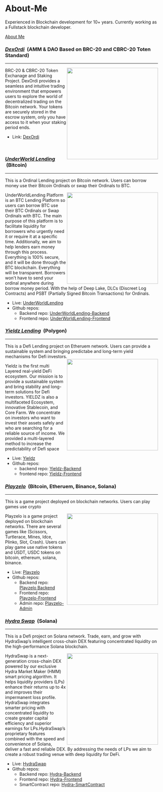 # About-Me

Experienced in Blockchain development for 10+ years. Currently working as a Fullstack blockchain developer.<br/>

<a href="https://github.com/BestSilverTiger/About-Me">About Me</a>
<br/>

<h3><u><strong><i>DexOrdi</i></strong></u> &nbsp;(AMM & DAO Based on BRC-20 and CBRC-20 Toten Standard)</h3>
<hr />

<img align="right" width="300px" src="https://github.com/BestSilverTiger/About-Me/assets/69390291/b839eadb-d391-4342-b0b1-9df17b2f0a9d">

BRC-20 & CBRC-20 Token Exchanage and Staking Project. DexOrdi provides a seamless and intuitive trading environment that empowers users to explore the world of decentralized trading on the Bitcoin network. Your tokens are securely stored in the escrow system, only you have access to it when your staking period ends.

- Link: <a href="https://dexordi.com/">DexOrdi</a>

<br/>

<h3><u><strong><i>UnderWorld Lending</i></strong></u> &nbsp;(Bitcoin)</h3>
<hr />

This is a Ordinal Lending project on Bitcoin network. Users can borrow money use their Bitcoin Ordinals or swap their Ordinals to BTC.

<img align="right" width="300px" src="https://github.com/BestSilverTiger/About-Me/assets/69390291/a9730bd7-3e7e-47af-a507-fc1d3dcb329a">

UnderWorldLending Platform is an BTC Lending Platform so users can borrow BTC use their BTC Ordinals or Swap Ordinals with BTC. The main purpose of this platform is to facilitate liquidity for borrowers who urgently need it or require it at a specific time. Additionally, we aim to help lenders earn money through this process. Everything is 100% secure, and it will be done through the BTC blockchain. Everything will be transparent. Borrowers won't have to send your ordinal anywhere during borrow money period. With the help of Deep Lake, DLCs (Discreet Log Contracts) and PSBT (Partially Signed Bitcoin Transactions) for Ordinals.

- Live: <a href="https://degens.fi/">UnderWorldLending</a>
- Github repos: 
  - Backend repo: <a href="https://github.com/BestSilverTiger/BTC-NFT-Lending-BE">UnderWorldLending-Backend</a>
  - Frontend repo: <a href="https://github.com/BestSilverTiger/BTC-NFT-Lending">UnderWorldLending-Frontend</a>

<h3><u><strong><i>Yieldz Lending</i></strong></u> &nbsp;(Polygon)</h3>

<hr />

This is a Defi Lending project on Etheruem network. Users can provide a sustainable system and bringing predictabe and long-term yield mechanisms for Defi investors.
<img align="right" width="300px" src="https://github.com/BestSilverTiger/About-Me/assets/69390291/b54e4ba5-57d5-4971-a450-2e12c3e96450">


Yieldz is the first multi Layered real-yield DeFi ecosystem. Our mission is to provide a sustainable system and bring stability and long-term solutions for Defi investors. YIELDZ is also a multifaceted Ecosystem, innovative Stablecoin, and Core Farm.
We concentrate on investors who want to invest their assets safely and who are searching for a reliable source of income. We provided a multi-layered method to increase the predictability of Defi space

- Live: <a href="https://yieldzprotocol.com/">Yieldz</a>
- Github repos: 
  - backend repo: <a href="https://github.com/BestSilverTiger/360-Defi-SmartContract">Yieldz-Backend</a>
  - frontend repo: <a href="https://github.com/BestSilverTiger/Yieldz-Defi-Frontend">Yieldz-Frontend</a>


<h3><u><strong><i>Playzelo</i></strong></u> &nbsp;(Bitcoin, Etheruem, Binance, Solana)</h3>
<hr />

This is a game project deployed on blockchain networks. Users can play games use crypto

<img align="right" width="300px" src="https://github.com/BestSilverTiger/About-Me/assets/69390291/5a325bfe-5117-4ae9-b746-cc6db8b866d1">

Playzelo is a game project deployed on blockchain networks. There are several games like (Scissors, Turtlerace, Mines, Idce, Plinko, Slot, Crash). Users can play game use native tokens and USDT, USDC tokens on bitcoin, ethereum, solana, binance.

- Live: <a href="https://playzelo.xyz/">Playzelo</a>
- Github repos: 
  - Backend repo: <a href="https://github.com/BestSilverTiger/scissors/tree/master/backend">Playzelo Backend</a>
  - Frontend repo: <a href="https://github.com/BestSilverTiger/scissors/tree/master/frontend">Playzelo-Frontend</a>
  - Admin repo: <a href="https://github.com/BestSilverTiger/scissors/tree/master/admin">Playzelo-Admin</a>


<h3><u><strong><i>Hydra Swap</i></strong></u> &nbsp;(Solana)</h3>
<hr />

This is a Defi project on Solana network. Trade, earn, and grow with HydraSwap’s intelligent cross-chain DEX featuring concentrated liquidity on the high-performance Solana blockchain.

<img align="right" width="300px" src="https://github.com/BestSilverTiger/About-Me/assets/69390291/299216b9-72ec-42c7-ad2c-01a85563187f">

HydraSwap is a next-generation cross-chain DEX powered by our exclusive Hydra Market Maker (HMM) smart pricing algorithm. It helps liquidity providers (LPs) enhance their returns up to 4x and improves their impermanent loss profile. HydraSwap integrates smarter pricing with concentrated liquidity to create greater capital efficiency and superior earnings for LPs.HydraSwap’s proprietary features combined with the speed and convenience of Solana, deliver a fast and reliable DEX. By addressing the needs of LPs we aim to create a robust trading venue with deep liquidity for DeFi.

- Live: <a href="https://hydraswap.io/">HydraSwap</a>
- Github repos: 
  - Backend repo: <a href="https://github.com/BestSilverTiger/hydra-Defi-BE">Hydra-Backend</a>
  - Frontend repo: <a href="https://github.com/BestSilverTiger/hydra-Defi-FE">Hydra-Frontend</a>
  - SmartContract repo: <a href="https://github.com/BestSilverTiger/hydra-Defi-SC">Hydra-SmartContract</a>
  
